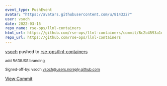 ```yaml
---
event_type: PushEvent
avatar: "https://avatars.githubusercontent.com/u/814322?"
user: vsoch
date: 2022-03-15
repo_name: rse-ops/llnl-containers
html_url: https://github.com/rse-ops/llnl-containers/commit/8c2b4593a1cbe8581cd455b1d7dec0e6f21a8543
repo_url: https://github.com/rse-ops/llnl-containers
---
```


<a href='https://github.com/vsoch' target='_blank'>vsoch</a> pushed to <a href='https://github.com/rse-ops/llnl-containers' target='_blank'>rse-ops/llnl-containers</a>

<small>add RADIUSS branding

Signed-off-by: vsoch <vsoch@users.noreply.github.com></small>

<a href='https://github.com/rse-ops/llnl-containers/commit/8c2b4593a1cbe8581cd455b1d7dec0e6f21a8543' target='_blank'>View Commit</a>